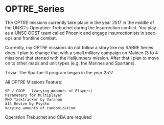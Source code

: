 # OPTRE_Series
The OPTRE missions currently take place in the year 2517 in the middle of the UNSC's Operation: Trebuchet during the Insurrection conflict. You play as a UNSC ODST team called Phoenix and engage insurrectionists in spec-ops and frontline combat.

Currently, my OPTRE missions do not follow a story like my SABRE Series does. I plan to change that with a small military campaign on Malden (3 to 4 missions) that started with the Helljumpers mission. After that I plan to move on to other maps and unit types (e.g. the Marines and Spartans).

Trivia: The Spartan-II program began in the year 2517.

All OPTRE Missions Feature:

	SP / COOP - (Varying Amounts of Players)
	Parameters for Multiplayer 
	FHQ Tasktracker by Varanon
	AIS Revive by Psycho
	Varying amounts of randomization

Operation Trebuchet and CBA are required
